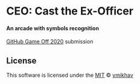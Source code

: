 # CEO: Cast the Ex-Officer
#### An arcade with symbols recognition
[GitHub Game Off 2020]() submission

## License
This software is licensed under the [MIT](https://github.com/vmikhav/CEO-Cast-the-Ex-Officer/blob/master/LICENSE) © [vmikhav](https://github.com/vmikhav)
